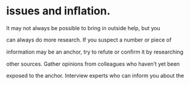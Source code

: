 # issues and inﬂation.

It may not always be possible to bring in outside help, but you

can always do more research. If you suspect a number or piece of

information may be an anchor, try to refute or conﬁrm it by researching

other sources. Gather opinions from colleagues who haven’t yet been

exposed to the anchor. Interview experts who can inform you about the